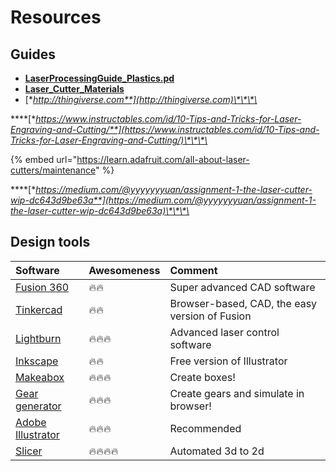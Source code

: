 # Resources

## Guides

* [**LaserProcessingGuide\_Plastics.pd**](http://www.synrad.com/synradinside/pdfs/LaserProcessingGuide_Plastics.pdf)
* [**Laser\_Cutter\_Materials**](https://atxhs.org/wiki/Laser_Cutter_Materials)
* [**http://thingiverse.com**](http://thingiverse.com)\*\*\*\*

\*\*\*\*[**https://www.instructables.com/id/10-Tips-and-Tricks-for-Laser-Engraving-and-Cutting/**](https://www.instructables.com/id/10-Tips-and-Tricks-for-Laser-Engraving-and-Cutting/)\*\*\*\*

{% embed url="https://learn.adafruit.com/all-about-laser-cutters/maintenance" %}



\*\*\*\*[**https://medium.com/@yyyyyyyuan/assignment-1-the-laser-cutter-wip-dc643d9be63a**](https://medium.com/@yyyyyyyuan/assignment-1-the-laser-cutter-wip-dc643d9be63a)\*\*\*\*

  


## Design tools

| Software | Awesomeness | Comment |
| :--- | :--- | :--- |
| [Fusion 360](https://www.autodesk.com/products/fusion-360/overview) | 🔥🔥 | Super advanced CAD software |
| [Tinkercad](https://www.tinkercad.com/) | 🔥🔥 | Browser-based, CAD, the easy version of Fusion |
| [Lightburn](https://lightburnsoftware.com/) | 🔥🔥🔥 | Advanced laser control software |
| [Inkscape](https://inkscape.org/) | 🔥🔥 | Free version of Illustrator |
| [Makeabox](https://makeabox.io/) | 🔥🔥🔥 | Create boxes! |
| [Gear generator](https://geargenerator.com) | 🔥🔥🔥 | Create gears and simulate in browser! |
| [Adobe Illustrator](https://www.adobe.com/nl/products/illustrator.html?gclid=Cj0KCQiAn8nuBRCzARIsAJcdIfODb2JfnUqqEDOF7bADEYNqHtjpwEQQsXqgfhPs-gK9UBabbaRWSM8aAkhCEALw_wcB&sdid=88X75SL2&mv=search&ef_id=Cj0KCQiAn8nuBRCzARIsAJcdIfODb2JfnUqqEDOF7bADEYNqHtjpwEQQsXqgfhPs-gK9UBabbaRWSM8aAkhCEALw_wcB:G:s&s_kwcid=AL!3085!3!341215210720!e!!g!!illustrator%20adobe) | 🔥🔥🔥 | Recommended |
| [Slicer](https://apps.autodesk.com/FUSION/en/Detail/Index?id=8699194120463301363&os=Win64&appLang=en) | 🔥🔥🔥🔥 | Automated 3d to 2d |

